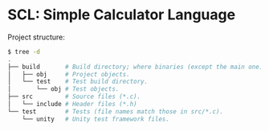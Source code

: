 # SCL: Simple Calculator Language

Project structure:

```bash
$ tree -d
.
├── build       # Build directory; where binaries (except the main one) go.
│   ├── obj     # Project objects.
│   └── test    # Test build directory.
│       └── obj # Test objects.
├── src         # Source files (*.c).
│   └── include # Header files (*.h)
└── test        # Tests (file names match those in src/*.c).
    └── unity   # Unity test framework files.
```
